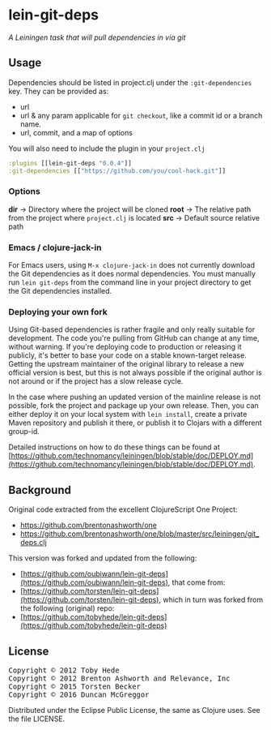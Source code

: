 # lein-git-deps

*A Leiningen task that will pull dependencies in via git*

## Usage

Dependencies should be listed in project.clj under the ``:git-dependencies`` key. They can be provided as:

 * url
 * url & any param applicable for ``git checkout``, like a commit id or a branch name.
 * url, commit, and a map of options

You will also need to include the plugin in your ``project.clj``

```clojure
:plugins [[lein-git-deps "0.0.4"]]
:git-dependencies [["https://github.com/you/cool-hack.git"]]
```

### Options

**dir** -> Directory where the project will be cloned
**root** -> The relative path from the project where ```project.clj``` is located
**src** -> Default source relative path

### Emacs / clojure-jack-in

For Emacs users, using ``M-x clojure-jack-in`` does not currently
download the Git dependencies as it does normal dependencies. You must
manually run ``lein git-deps`` from the command line in your project
directory to get the Git dependencies installed.


### Deploying your own fork

Using Git-based dependencies is rather fragile and only really
suitable for development. The code you're pulling from GitHub can
change at any time, without warning. If you're deploying code to
production or releasing it publicly, it's better to base your code on
a stable known-target release. Getting the upstream maintainer of the
original library to release a new official version is best, but this
is not always possible if the original author is not around or if the
project has a slow release cycle.

In the case where pushing an updated version of the mainline release
is not possible, fork the project and package up your own
release. Then, you can either deploy it on your local system with
``lein install``, create a private Maven repository and publish it
there, or publish it to Clojars with a different group-id.

Detailed instructions on how to do these things can be found at
[https://github.com/technomancy/leiningen/blob/stable/doc/DEPLOY.md](https://github.com/technomancy/leiningen/blob/stable/doc/DEPLOY.md).

## Background

Original code extracted from the excellent ClojureScript One Project:

* https://github.com/brentonashworth/one
* https://github.com/brentonashworth/one/blob/master/src/leiningen/git_deps.clj

This version was forked and updated from the following:

* [https://github.com/oubiwann/lein-git-deps](https://github.com/oubiwann/lein-git-deps), that come from:
* [https://github.com/torsten/lein-git-deps](https://github.com/torsten/lein-git-deps), which in turn was forked from the following (original) repo:
* [https://github.com/tobyhede/lein-git-deps](https://github.com/tobyhede/lein-git-deps)


## License

<pre>
Copyright &copy; 2012 Toby Hede
Copyright &copy; 2012 Brenton Ashworth and Relevance, Inc
Copyright &copy; 2015 Torsten Becker
Copyright &copy; 2016 Duncan McGreggor
</pre>

Distributed under the Eclipse Public License, the same as Clojure uses. See the file LICENSE.
